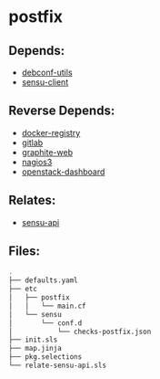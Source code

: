 # postfix

## Depends:

  -  [debconf-utils](/salt/debconf-utils)
  -  [sensu-client](/salt/sensu-client)

## Reverse Depends:

  -  [docker-registry](/salt/docker-registry)
  -  [gitlab](/salt/gitlab)
  -  [graphite-web](/salt/graphite-web)
  -  [nagios3](/salt/nagios3)
  -  [openstack-dashboard](/salt/openstack-dashboard)

## Relates:

  -  [sensu-api](/salt/sensu-api)

## Files:

```bash
.
├── defaults.yaml
├── etc
│   ├── postfix
│   │   └── main.cf
│   └── sensu
│       └── conf.d
│           └── checks-postfix.json
├── init.sls
├── map.jinja
├── pkg.selections
└── relate-sensu-api.sls
```
